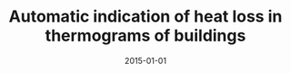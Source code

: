 ---
# Documentation: https://wowchemy.com/docs/managing-content/

title: Automatic indication of heat loss in thermograms of buildings
subtitle: ''
summary: ''
authors:
- markowska-kaczmar
- Agnieszka M. Kaczmarek
- Łukasz Culer
tags: []
categories: []
date: '2015-01-01'
lastmod: 2022-10-07T04:58:13Z
featured: false
draft: false

# Featured image
# To use, add an image named `featured.jpg/png` to your page's folder.
# Focal points: Smart, Center, TopLeft, Top, TopRight, Left, Right, BottomLeft, Bottom, BottomRight.
image:
  caption: ''
  focal_point: ''
  preview_only: false

# Projects (optional).
#   Associate this post with one or more of your projects.
#   Simply enter your project's folder or file name without extension.
#   E.g. `projects = ["internal-project"]` references `content/project/deep-learning/index.md`.
#   Otherwise, set `projects = []`.
projects: []
publishDate: '2022-10-07T04:58:12.111329Z'
publication_types:
- '2'
abstract: ''
publication: '*International Journal of Computer Science Applications*'
url_pdf: http://www.tmrfindia.org/ijcsa/v12i24.pdf
---